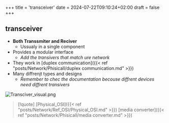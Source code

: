+++
title = 'transceiver'
date = 2024-07-22T09:10:24+02:00
draft = false
+++

## transceiver
- **Both Transsmiter and Reciver**
	- Ussualy in a single component
- Provides a modular interface 
	- *Add the transivers that match ure network*
- They work in [duplex communication]({{< ref "posts/Network/Phisicall/duplex communication.md" >}})
- Many diffrenjt types and designs 
	-  *Remember to chec the documentation becouse diffrent devices need diffrent transivers*

![Transciver_visual.png](/Notes/Transciver_visual.png)

>[!quote] [Physical_OSI]({{< ref "posts/Network/Ref_OSI/Physical_OSI.md" >}}) [media converter]({{< ref "posts/Network/Phisicall/media converter.md" >}})